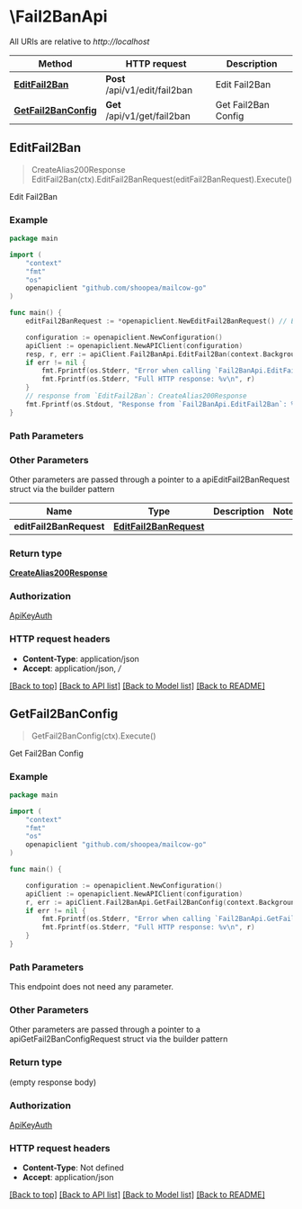 # \Fail2BanApi

All URIs are relative to *http://localhost*

Method | HTTP request | Description
------------- | ------------- | -------------
[**EditFail2Ban**](Fail2BanApi.md#EditFail2Ban) | **Post** /api/v1/edit/fail2ban | Edit Fail2Ban
[**GetFail2BanConfig**](Fail2BanApi.md#GetFail2BanConfig) | **Get** /api/v1/get/fail2ban | Get Fail2Ban Config



## EditFail2Ban

> CreateAlias200Response EditFail2Ban(ctx).EditFail2BanRequest(editFail2BanRequest).Execute()

Edit Fail2Ban



### Example

```go
package main

import (
    "context"
    "fmt"
    "os"
    openapiclient "github.com/shoopea/mailcow-go"
)

func main() {
    editFail2BanRequest := *openapiclient.NewEditFail2BanRequest() // EditFail2BanRequest |  (optional)

    configuration := openapiclient.NewConfiguration()
    apiClient := openapiclient.NewAPIClient(configuration)
    resp, r, err := apiClient.Fail2BanApi.EditFail2Ban(context.Background()).EditFail2BanRequest(editFail2BanRequest).Execute()
    if err != nil {
        fmt.Fprintf(os.Stderr, "Error when calling `Fail2BanApi.EditFail2Ban``: %v\n", err)
        fmt.Fprintf(os.Stderr, "Full HTTP response: %v\n", r)
    }
    // response from `EditFail2Ban`: CreateAlias200Response
    fmt.Fprintf(os.Stdout, "Response from `Fail2BanApi.EditFail2Ban`: %v\n", resp)
}
```

### Path Parameters



### Other Parameters

Other parameters are passed through a pointer to a apiEditFail2BanRequest struct via the builder pattern


Name | Type | Description  | Notes
------------- | ------------- | ------------- | -------------
 **editFail2BanRequest** | [**EditFail2BanRequest**](EditFail2BanRequest.md) |  | 

### Return type

[**CreateAlias200Response**](CreateAlias200Response.md)

### Authorization

[ApiKeyAuth](../README.md#ApiKeyAuth)

### HTTP request headers

- **Content-Type**: application/json
- **Accept**: application/json, */*

[[Back to top]](#) [[Back to API list]](../README.md#documentation-for-api-endpoints)
[[Back to Model list]](../README.md#documentation-for-models)
[[Back to README]](../README.md)


## GetFail2BanConfig

> GetFail2BanConfig(ctx).Execute()

Get Fail2Ban Config



### Example

```go
package main

import (
    "context"
    "fmt"
    "os"
    openapiclient "github.com/shoopea/mailcow-go"
)

func main() {

    configuration := openapiclient.NewConfiguration()
    apiClient := openapiclient.NewAPIClient(configuration)
    r, err := apiClient.Fail2BanApi.GetFail2BanConfig(context.Background()).Execute()
    if err != nil {
        fmt.Fprintf(os.Stderr, "Error when calling `Fail2BanApi.GetFail2BanConfig``: %v\n", err)
        fmt.Fprintf(os.Stderr, "Full HTTP response: %v\n", r)
    }
}
```

### Path Parameters

This endpoint does not need any parameter.

### Other Parameters

Other parameters are passed through a pointer to a apiGetFail2BanConfigRequest struct via the builder pattern


### Return type

 (empty response body)

### Authorization

[ApiKeyAuth](../README.md#ApiKeyAuth)

### HTTP request headers

- **Content-Type**: Not defined
- **Accept**: application/json

[[Back to top]](#) [[Back to API list]](../README.md#documentation-for-api-endpoints)
[[Back to Model list]](../README.md#documentation-for-models)
[[Back to README]](../README.md)

